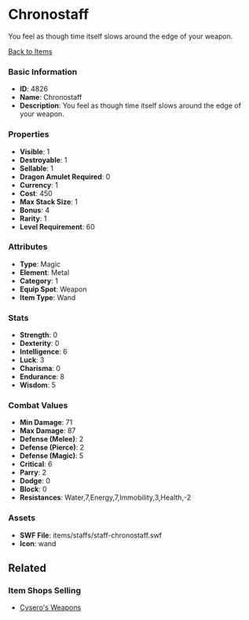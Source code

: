 # Chronostaff

You feel as though time itself slows around the edge of your weapon.

[Back to Items](../items.md)

### Basic Information

- **ID**: 4826
- **Name**: Chronostaff
- **Description**: You feel as though time itself slows around the edge of your weapon.

### Properties

- **Visible**: 1
- **Destroyable**: 1
- **Sellable**: 1
- **Dragon Amulet Required**: 0
- **Currency**: 1
- **Cost**: 450
- **Max Stack Size**: 1
- **Bonus**: 4
- **Rarity**: 1
- **Level Requirement**: 60

### Attributes

- **Type**: Magic
- **Element**: Metal
- **Category**: 1
- **Equip Spot**: Weapon
- **Item Type**: Wand

### Stats

- **Strength**: 0
- **Dexterity**: 0
- **Intelligence**: 6
- **Luck**: 3
- **Charisma**: 0
- **Endurance**: 8
- **Wisdom**: 5

### Combat Values

- **Min Damage**: 71
- **Max Damage**: 87
- **Defense (Melee)**: 2
- **Defense (Pierce)**: 2
- **Defense (Magic)**: 5
- **Critical**: 6
- **Parry**: 2
- **Dodge**: 0
- **Block**: 0
- **Resistances**: Water,7,Energy,7,Immobility,3,Health,-2

### Assets

- **SWF File**: items/staffs/staff-chronostaff.swf
- **Icon**: wand

## Related

### Item Shops Selling

- [Cysero's Weapons](../item-shops/44-cysero-s-weapons.md)

